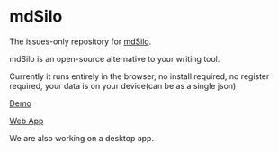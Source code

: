 # mdSilo

The issues-only repository for [mdSilo](https://mdsilo.com).


mdSilo is an open-source alternative to your writing tool. 

Currently it runs entirely in the browser, no install required, no register required, 
your data is on your device(can be as a single json)

[Demo](https://mdsilo.com/app/demo)  

[Web App](https://github.com/danloh/mdSilo-web)


We are also working on a desktop app. 

